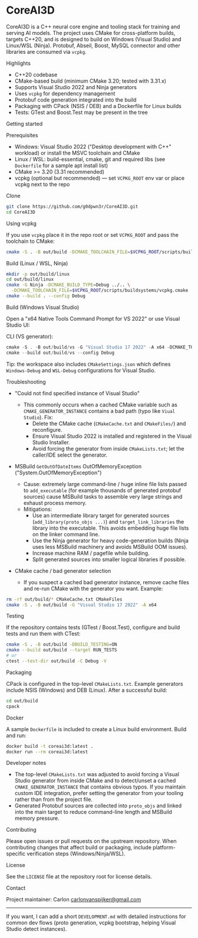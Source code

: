 # CoreAI3D

CoreAI3D is a C++ neural core engine and tooling stack for training and serving AI models. The project uses CMake for cross-platform builds, targets C++20, and is designed to build on Windows (Visual Studio) and Linux/WSL (Ninja). Protobuf, Abseil, Boost, MySQL connector and other libraries are consumed via `vcpkg`.

Highlights
- C++20 codebase
- CMake-based build (minimum CMake 3.20; tested with 3.31.x)
- Supports Visual Studio 2022 and Ninja generators
- Uses `vcpkg` for dependency management
- Protobuf code generation integrated into the build
- Packaging with CPack (NSIS / DEB) and a Dockerfile for Linux builds
- Tests: GTest and Boost.Test may be present in the tree

Getting started

Prerequisites
- Windows: Visual Studio 2022 ("Desktop development with C++" workload) or install the MSVC toolchain and CMake
- Linux / WSL: build-essential, cmake, git and required libs (see `Dockerfile` for a sample apt install list)
- CMake >= 3.20 (3.31 recommended)
- vcpkg (optional but recommended) — set `VCPKG_ROOT` env var or place vcpkg next to the repo

Clone

```bash
git clone https://github.com/g0dpwn3r/CoreAI3D.git
cd CoreAI3D
```

Using vcpkg

If you use `vcpkg` place it in the repo root or set `VCPKG_ROOT` and pass the toolchain to CMake:

```bash
cmake -S . -B out/build -DCMAKE_TOOLCHAIN_FILE=$VCPKG_ROOT/scripts/buildsystems/vcpkg.cmake
```

Build (Linux / WSL, Ninja)

```bash
mkdir -p out/build/linux
cd out/build/linux
cmake -G Ninja -DCMAKE_BUILD_TYPE=Debug ../.. \
  -DCMAKE_TOOLCHAIN_FILE=$VCPKG_ROOT/scripts/buildsystems/vcpkg.cmake
cmake --build . --config Debug
```

Build (Windows Visual Studio)

Open a "x64 Native Tools Command Prompt for VS 2022" or use Visual Studio UI:

CLI (VS generator):

```powershell
cmake -S . -B out/build/vs -G "Visual Studio 17 2022" -A x64 -DCMAKE_TOOLCHAIN_FILE=%VCPKG_ROOT%\scripts\buildsystems\vcpkg.cmake
cmake --build out/build/vs --config Debug
```

Tip: the workspace also includes `CMakeSettings.json` which defines `Windows-Debug` and `WSL-Debug` configurations for Visual Studio.

Troubleshooting

- "Could not find specified instance of Visual Studio"
  - This commonly occurs when a cached CMake variable such as `CMAKE_GENERATOR_INSTANCE` contains a bad path (typo like `Viual Studio`). Fix:
    - Delete the CMake cache (`CMakeCache.txt` and `CMakeFiles/`) and reconfigure.
    - Ensure Visual Studio 2022 is installed and registered in the Visual Studio Installer.
    - Avoid forcing the generator from inside `CMakeLists.txt`; let the caller/IDE select the generator.

- MSBuild `GetOutOfDateItems` OutOfMemoryException ("System.OutOfMemoryException")
  - Cause: extremely large command-line / huge inline file lists passed to `add_executable` (for example thousands of generated protobuf sources) cause MSBuild tasks to assemble very large strings and exhaust process memory.
  - Mitigations:
    - Use an intermediate library target for generated sources (`add_library(proto_objs ...)`) and `target_link_libraries` the library into the executable. This avoids embedding huge file lists on the linker command line.
    - Use the Ninja generator for heavy code-generation builds (Ninja uses less MSBuild machinery and avoids MSBuild OOM issues).
    - Increase machine RAM / pagefile while building.
    - Split generated sources into smaller logical libraries if possible.

- CMake cache / bad generator selection
  - If you suspect a cached bad generator instance, remove cache files and re-run CMake with the generator you want. Example:

```bash
rm -rf out/build/* CMakeCache.txt CMakeFiles
cmake -S . -B out/build -G "Visual Studio 17 2022" -A x64
```

Testing

If the repository contains tests (GTest / Boost.Test), configure and build tests and run them with CTest:

```bash
cmake -S . -B out/build -DBUILD_TESTING=ON
cmake --build out/build --target RUN_TESTS
# or
ctest --test-dir out/build -C Debug -V
```

Packaging

CPack is configured in the top-level `CMakeLists.txt`. Example generators include NSIS (Windows) and DEB (Linux). After a successful build:

```bash
cd out/build
cpack
```

Docker

A sample `Dockerfile` is included to create a Linux build environment. Build and run:

```bash
docker build -t coreai3d:latest .
docker run --rm coreai3d:latest
```

Developer notes

- The top-level `CMakeLists.txt` was adjusted to avoid forcing a Visual Studio generator from inside CMake and to detect/unset a cached `CMAKE_GENERATOR_INSTANCE` that contains obvious typos. If you maintain custom IDE integration, prefer setting the generator from your tooling rather than from the project file.
- Generated Protobuf sources are collected into `proto_objs` and linked into the main target to reduce command-line length and MSBuild memory pressure.

Contributing

Please open issues or pull requests on the upstream repository. When contributing changes that affect build or packaging, include platform-specific verification steps (Windows/Ninja/WSL).

License

See the `LICENSE` file at the repository root for license details.

Contact

Project maintainer: Carlon <carlonvanspijker@gmail.com>

---

If you want, I can add a short `DEVELOPMENT.md` with detailed instructions for common dev flows (proto generation, vcpkg bootstrap, helping Visual Studio detect instances).
